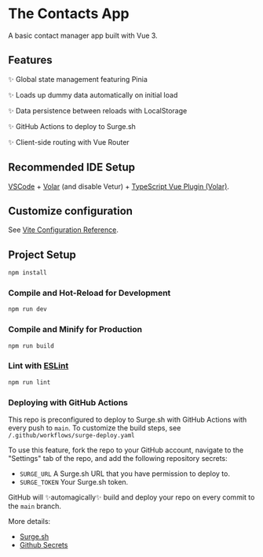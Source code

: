 # The Contacts App

A basic contact manager app built with Vue 3.

## Features

✨ Global state management featuring Pinia

✨ Loads up dummy data automatically on initial load

✨ Data persistence between reloads with LocalStorage

✨ GitHub Actions to deploy to Surge.sh

✨ Client-side routing with Vue Router

## Recommended IDE Setup

[VSCode](https://code.visualstudio.com/) + [Volar](https://marketplace.visualstudio.com/items?itemName=Vue.volar) (and disable Vetur) + [TypeScript Vue Plugin (Volar)](https://marketplace.visualstudio.com/items?itemName=Vue.vscode-typescript-vue-plugin).

## Customize configuration

See [Vite Configuration Reference](https://vitejs.dev/config/).

## Project Setup

```sh
npm install
```

### Compile and Hot-Reload for Development

```sh
npm run dev
```

### Compile and Minify for Production

```sh
npm run build
```

### Lint with [ESLint](https://eslint.org/)

```sh
npm run lint
```

### Deploying with GitHub Actions

This repo is preconfigured to deploy to Surge.sh with GitHub Actions with every push to `main`. To customize the build steps, see `/.github/workflows/surge-deploy.yaml`

To use this feature, fork the repo to your GitHub account, navigate to the "Settings" tab of the repo, and add the following repository secrets: 

- `SURGE_URL` A Surge.sh URL that you have permission to deploy to.
- `SURGE_TOKEN` Your Surge.sh token.

GitHub will ✨automagically✨  build and deploy your repo on every commit to the `main` branch.

More details:

- [Surge.sh](https://surge.sh/)
- [Github Secrets](https://docs.github.com/en/actions)